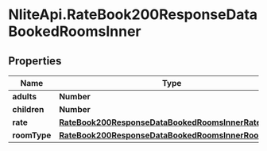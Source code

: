 # NliteApi.RateBook200ResponseDataBookedRoomsInner

## Properties

Name | Type | Description | Notes
------------ | ------------- | ------------- | -------------
**adults** | **Number** |  | [optional] 
**children** | **Number** |  | [optional] 
**rate** | [**RateBook200ResponseDataBookedRoomsInnerRate**](RateBook200ResponseDataBookedRoomsInnerRate.md) |  | [optional] 
**roomType** | [**RateBook200ResponseDataBookedRoomsInnerRoomType**](RateBook200ResponseDataBookedRoomsInnerRoomType.md) |  | [optional] 


